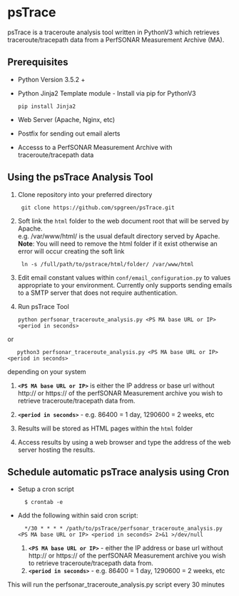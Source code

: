 # psTrace

psTrace is a traceroute analysis tool written in PythonV3 which retrieves traceroute/tracepath data from a PerfSONAR Measurement Archive (MA).


## Prerequisites

- Python Version 3.5.2 +
- Python Jinja2 Template module - Install via pip for PythonV3

      pip install Jinja2

- Web Server (Apache, Nginx, etc)
- Postfix for sending out email alerts
- Accesss to a PerfSONAR Measurement Archive with traceroute/tracepath data

## Using the psTrace Analysis Tool

1. Clone repository into your preferred directory

        git clone https://github.com/spgreen/psTrace.git
             
2. Soft link the `html` folder to the web document root that will be served by Apache. 
   <br>e.g. /var/www/html/ is the usual default directory served by Apache. <br>**Note**: You will need to remove the html folder if it exist otherwise an error will occur creating the soft link
   
        ln -s /full/path/to/pstrace/html/folder/ /var/www/html
    
3. Edit email constant values within `conf/email_configuration.py` to values appropriate to your environment. Currently only supports sending emails to a SMTP server that does not require authentication. 

4. Run psTrace Tool

       python perfsonar_traceroute_analysis.py <PS MA base URL or IP> <period in seconds>
  
  or
  
       python3 perfsonar_traceroute_analysis.py <PS MA base URL or IP> <period in seconds>
       
  depending on your system
  
  1. **``<PS MA base URL or IP>``** is either the IP address or base url without http:// or https:// of the perfSONAR Measurement archive you wish to retrieve traceroute/tracepath data from.
  2. **``<period in seconds>``** - e.g. 86400 = 1 day, 1290600 = 2 weeks, etc 
  
4. Results will be stored as HTML pages within the `html` folder

5. Access results by using a web browser and type the address of the web server hosting the results. 

## Schedule automatic psTrace analysis using Cron

- Setup a cron script

        $ crontab -e

- Add the following within said cron script:
        
        */30 * * * * /path/to/psTrace/perfsonar_traceroute_analysis.py  <PS MA base URL or IP> <period in seconds> 2>&1 >/dev/null

  1. **``<PS MA base URL or IP>``** - either the IP address or base url without http:// or https:// of the perfSONAR Measurement archive you wish to retrieve traceroute/tracepath data from.
  2. **``<period in seconds>``** - e.g. 86400 = 1 day, 1290600 = 2 weeks, etc 

This will run the perfsonar_traceroute_analysis.py script every 30 minutes
